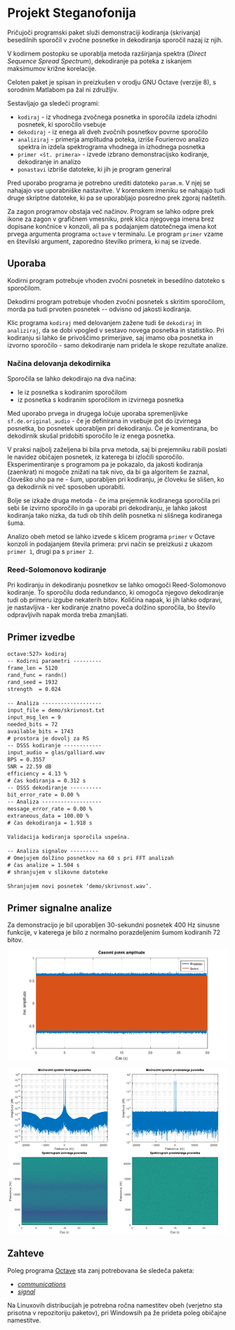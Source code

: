 # Projekt Steganofonija

Pričujoči programski paket služi demonstraciji kodiranja (skrivanja) besedilnih sporočil v zvočne posnetke in dekodiranja sporočil nazaj iz njih.

V kodirnem postopku se uporablja metoda razširjanja spektra (*Direct Sequence Spread Spectrum*), dekodiranje pa poteka z iskanjem maksimumov križne korelacije.

Celoten paket je spisan in preizkušen v orodju GNU Octave (verzije 8), s sorodnim Matlabom pa žal ni združljiv.

Sestavljajo ga sledeči programi:

- `kodiraj` - iz vhodnega zvočnega posnetka in sporočila izdela izhodni posnetek, ki sporočilo vsebuje
- `dekodiraj` - iz enega ali dveh zvočnih posnetkov povrne sporočilo
- `analiziraj` - primerja amplitudna poteka, izriše Fourierovo analizo spektra in izdela spektrograma vhodnega in izhodnega posnetka
- `primer <št. primera>` - izvede izbrano demonstracijsko kodiranje, dekodiranje in analizo
- `ponastavi` izbriše datoteke, ki jih je program generiral

Pred uporabo programa je potrebno urediti datoteko `param.m`. V njej se nahajajo vse uporabniške nastavitve. V korenskem imeniku se nahajajo tudi druge skriptne datoteke, ki pa se uporabljajo posredno prek zgoraj naštetih.

Za zagon programov obstaja več načinov. Program se lahko odpre prek ikone za zagon v grafičnem vmesniku, prek klica njegovega imena brez dopisane končnice v konzoli, ali pa s podajanjem datotečnega imena kot prvega argumenta programa `octave` v terminalu. Le program `primer` vzame en številski argument, zaporedno številko primera, ki naj se izvede.


## Uporaba

Kodirni program potrebuje vhoden zvočni posnetek in besedilno datoteko s sporočilom.

Dekodirni program potrebuje vhoden zvočni posnetek s skritim sporočilom, morda pa tudi prvoten posnetek -- odvisno od jakosti kodiranja.

Klic programa `kodiraj` med delovanjem zažene tudi še `dekodiraj` in `analiziraj`, da se dobi vpogled v sestavo novega posnetka in statistiko. Pri kodiranju si lahko še privoščimo primerjave, saj imamo oba posnetka in izvorno sporočilo - samo dekodiranje nam pridela le skope rezultate analize.

### Načina delovanja dekodirnika

Sporočila se lahko dekodirajo na dva načina:

- le iz posnetka s kodiranim sporočilom
- iz posnetka s kodiranim sporočilom in izvirnega posnetka

Med uporabo prvega in drugega ločuje uporaba spremenljivke `sf.de.original_audio` - če je definirana in vsebuje pot do izvirnega posnetka, bo posnetek uporabljen pri dekodiranju. Če je komentirana, bo dekodirnik skušal pridobiti sporočilo le iz enega posnetka.

V praksi najbolj zaželjena bi bila prva metoda, saj bi prejemniku rabili poslati le navidez običajen posnetek, iz katerega bi izločili sporočilo. Eksperimentiranje s programom pa je pokazalo, da jakosti kodiranja (zaenkrat) ni mogoče znižati na tak nivo, da bi ga algoritem še zaznal, človeško uho pa ne - šum, uporabljen pri kodiranju, je človeku še slišen, ko ga dekodirnik ni več sposoben uporabiti.

Bolje se izkaže druga metoda - če ima prejemnik kodiranega sporočila pri sebi še izvirno sporočilo in ga uporabi pri dekodiranju, je lahko jakost kodiranja tako nizka, da tudi ob tihih delih posnetka ni slišnega kodiranega šuma.

Analizo obeh metod se lahko izvede s klicem programa `primer` v Octave konzoli in podajanjem števila primera: prvi način se preizkusi z ukazom `primer 1`, drugi pa s `primer 2`.

### Reed-Solomonovo kodiranje

Pri kodiranju in dekodiranju posnetkov se lahko omogoči Reed-Solomonovo kodiranje. To sporočilu doda redundanco, ki omogoča njegovo dekodiranje tudi ob primeru izgube nekaterih bitov. Količina napak, ki jih lahko odpravi, je nastavljiva - ker kodiranje znatno poveča dolžino sporočila, bo število odpravljivih napak morda treba zmanjšati.


## Primer izvedbe

```
octave:527> kodiraj
-- Kodirni parametri ---------
frame_len = 5120
rand_func = randn()
rand_seed = 1932
strength  = 0.024

-- Analiza -------------------
input_file = demo/skrivnost.txt
input_msg_len = 9
needed_bits = 72
available_bits = 1743
# prostora je dovolj za RS
-- DSSS kodiranje ------------
input_audio = glas/galliard.wav
BPS = 0.3557
SNR = 22.59 dB
efficiency = 4.13 %
# čas kodiranja = 0.312 s
-- DSSS dekodiranje ----------
bit_error_rate = 0.00 %
-- Analiza -------------------
message_error_rate = 0.00 %
extraneous_data = 100.00 %
# čas dekodiranja = 1.918 s

Validacija kodiranja sporočila uspešna.

-- Analiza signalov ---------
# Omejujem dolžino posnetkov na 60 s pri FFT analizah
# čas analize = 1.504 s
# shranjujem v slikovne datoteke

Shranjujem novi posnetek ‘demo/skrivnost.wav’.
```

## Primer signalne analize

Za demonstracijo je bil uporabljen 30-sekundni posnetek 400 Hz sinusne funkcije, v katerega je bilo z normalno porazdeljenim šumom kodiranih 72 bitov.

![Amplitudni potek](static/demo1.png)

![Spektralna analiza](static/demo2.png)

## Zahteve

Poleg programa [Octave](https://octave.org/) sta zanj potrebovana še sledeča paketa:
- [*communications*](https://gnu-octave.github.io/packages/communications/)
- [*signal*](https://gnu-octave.github.io/packages/signal/)

Na Linuxovih distribucijah je potrebna ročna namestitev obeh (verjetno sta prisotna v repozitoriju paketov), pri Windowsih pa že prideta poleg običajne namestitve.
